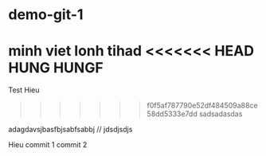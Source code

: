 # demo-git-1
minh viet lonh tihad
<<<<<<< HEAD
HUNG HUNGF
=======

Test
Hieu
>>>>>>> f0f5af787790e52df484509a88ce58dd5333e7dd
sadsadasdas

adagdavsjbasfbjsabfsabbj
// jdsdjsdjs

Hieu commit 1
commit 2
